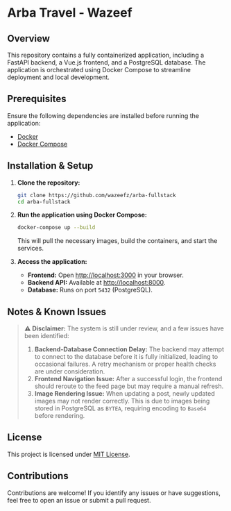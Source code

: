 # Arba Travel - Wazeef

## Overview
This repository contains a fully containerized application, including a FastAPI backend, a Vue.js frontend, and a PostgreSQL database. The application is orchestrated using Docker Compose to streamline deployment and local development.

## Prerequisites
Ensure the following dependencies are installed before running the application:

- [Docker](https://docs.docker.com/get-docker/)
- [Docker Compose](https://docs.docker.com/compose/install/)

## Installation & Setup
1. **Clone the repository:**
   ```sh
   git clone https://github.com/wazeefz/arba-fullstack
   cd arba-fullstack
   ```

2. **Run the application using Docker Compose:**
   ```sh
   docker-compose up --build
   ```
   
   This will pull the necessary images, build the containers, and start the services.

3. **Access the application:**
   - **Frontend:** Open [http://localhost:3000](http://localhost:3000) in your browser.
   - **Backend API:** Available at [http://localhost:8000](http://localhost:8000).
   - **Database:** Runs on port `5432` (PostgreSQL).

## Notes & Known Issues
> **⚠️ Disclaimer:** The system is still under review, and a few issues have been identified:
>
> 1. **Backend-Database Connection Delay:** The backend may attempt to connect to the database before it is fully initialized, leading to occasional failures. A retry mechanism or proper health checks are under consideration.
> 2. **Frontend Navigation Issue:** After a successful login, the frontend should reroute to the feed page but may require a manual refresh.
> 3. **Image Rendering Issue:** When updating a post, newly updated images may not render correctly. This is due to images being stored in PostgreSQL as `BYTEA`, requiring encoding to `Base64` before rendering.

## License
This project is licensed under [MIT License](LICENSE).

## Contributions
Contributions are welcome! If you identify any issues or have suggestions, feel free to open an issue or submit a pull request.

